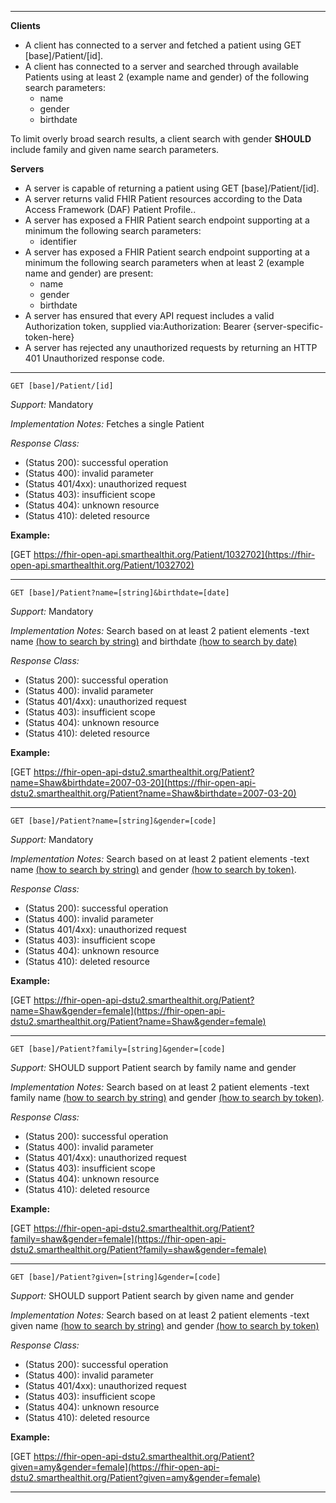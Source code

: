 

-------------------------

**Clients**

-  A client has connected to a server and fetched a patient using GET [base]/Patient/[id].
- A client has connected to a server and searched through available Patients using at least 2 (example name and gender) of the following search parameters:
   - name
   - gender
   - birthdate

To limit overly broad search results, a client search with gender **SHOULD** include family and given name search parameters.




**Servers**

- A server is capable of returning a patient using GET [base]/Patient/[id].
- A server returns valid FHIR Patient resources according to the Data Access Framework (DAF) Patient Profile..
- A server has exposed a FHIR Patient search endpoint supporting at a minimum the following search parameters:
   - identifier
- A server has exposed a FHIR Patient search endpoint supporting at a minimum the following search parameters when at least 2 (example name and gender) are present:
   - name
   - gender
   - birthdate
- A server has ensured that every API request includes a valid Authorization token, supplied via:Authorization: Bearer {server-specific-token-here}
- A server has rejected any unauthorized requests by returning an HTTP 401 Unauthorized response code.

-----------
`GET [base]/Patient/[id]`

*Support:* Mandatory

*Implementation Notes:*  Fetches a single Patient

*Response Class:*

-   (Status 200): successful operation
-   (Status 400): invalid parameter
-   (Status 401/4xx): unauthorized request
-   (Status 403): insufficient scope
-   (Status 404): unknown resource
-   (Status 410): deleted resource

**Example:**

[GET https://fhir-open-api.smarthealthit.org/Patient/1032702](https://fhir-open-api.smarthealthit.org/Patient/1032702)

-----------

`GET [base]/Patient?name=[string]&birthdate=[date]`

*Support:* Mandatory

*Implementation Notes:*  Search based on at least 2 patient elements -text name [(how to search by string)] and birthdate [(how to search by date)]


*Response Class:*

-   (Status 200): successful operation
-   (Status 400): invalid parameter
-   (Status 401/4xx): unauthorized request
-   (Status 403): insufficient scope
-   (Status 404): unknown resource
-   (Status 410): deleted resource

**Example:**

[GET https://fhir-open-api-dstu2.smarthealthit.org/Patient?name=Shaw&birthdate=2007-03-20](https://fhir-open-api-dstu2.smarthealthit.org/Patient?name=Shaw&birthdate=2007-03-20)

-----------
`GET [base]/Patient?name=[string]&gender=[code]`

*Support:* Mandatory

*Implementation Notes:*  Search based on at least 2 patient elements -text name [(how to search by string)] and gender [(how to search by token)].


*Response Class:*

-   (Status 200): successful operation
-   (Status 400): invalid parameter
-   (Status 401/4xx): unauthorized request
-   (Status 403): insufficient scope
-   (Status 404): unknown resource
-   (Status 410): deleted resource

**Example:**

[GET https://fhir-open-api-dstu2.smarthealthit.org/Patient?name=Shaw&gender=female](https://fhir-open-api-dstu2.smarthealthit.org/Patient?name=Shaw&gender=female)

-----------

`GET [base]/Patient?family=[string]&gender=[code]`

*Support:* SHOULD support Patient search by family name and gender

*Implementation Notes:*  Search based on at least 2 patient elements -text family name [(how to search by string)] and gender [(how to search by token)].

*Response Class:*

-   (Status 200): successful operation
-   (Status 400): invalid parameter
-   (Status 401/4xx): unauthorized request
-   (Status 403): insufficient scope
-   (Status 404): unknown resource
-   (Status 410): deleted resource

**Example:**

[GET https://fhir-open-api-dstu2.smarthealthit.org/Patient?family=shaw&gender=female](https://fhir-open-api-dstu2.smarthealthit.org/Patient?family=shaw&gender=female)

-----------

`GET [base]/Patient?given=[string]&gender=[code]`

*Support:* SHOULD support Patient search by given name and gender

*Implementation Notes:*  Search based on at least 2 patient elements -text given name [(how to search by string)] and gender [(how to search by token)]

*Response Class:*

-   (Status 200): successful operation
-   (Status 400): invalid parameter
-   (Status 401/4xx): unauthorized request
-   (Status 403): insufficient scope
-   (Status 404): unknown resource
-   (Status 410): deleted resource

**Example:**

[GET https://fhir-open-api-dstu2.smarthealthit.org/Patient?given=amy&gender=female](https://fhir-open-api-dstu2.smarthealthit.org/Patient?given=amy&gender=female)

-----------




  [(how to search by reference)]: http://hl7.org/fhir/2017Jan/search.html#reference
  [(how to search by token)]: http://hl7.org/fhir/2017Jan/search.html#token
  [Composite Search Parameters]: http://hl7.org/fhir/2017Jan/search.html#combining
  [(how to search by date)]: http://hl7.org/fhir/2017Jan/search.html#date
  [(how to search by string)]: http://hl7.org/fhir/2017Jan/search.html#string
